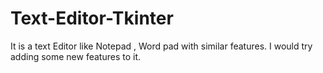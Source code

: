# Text-Editor-Tkinter
It is a text Editor like Notepad , Word pad with similar features. I would try adding some new features to it.
